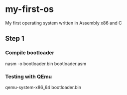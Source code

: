 # my-first-os
My first operating system written in Assembly x86 and C

## Step 1

### Compile bootloader

nasm -o bootloader.bin bootloader.asm 

### Testing with QEmu

qemu-system-x86_64 bootloader.bin
